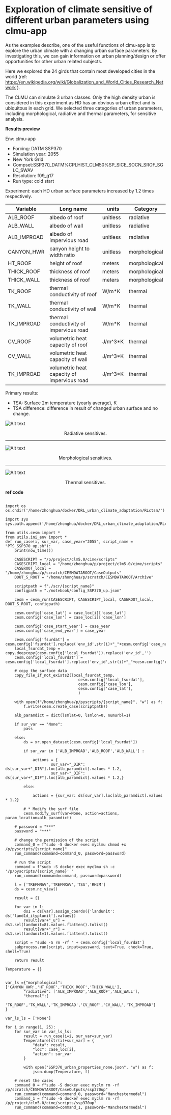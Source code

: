 # Exploration of climate sensitive of different urban parameters using clmu-app


As the examples describe, one of the useful functions of clmu-app is to explore the urban climate with a changing urban surface parameters. By investigating this, we can gain information on urban planning/design or offer opportunities for other urban related subjects.

Here we explored the 24 girds that contain most developed cities in the world (ref: https://en.wikipedia.org/wiki/Globalization_and_World_Cities_Research_Network ). 

The CLMU can simulate 3 urban classes. Only the high density urban is considered in this experiment as HD has an obvious urban effect and is ubiquitous in each grid. We selected three categories of urban parameters, including morphological, radiative and thermal parameters, for sensitive analysis. 

**Results preview**


Env: clmu-app

- Forcing: DATM SSP370
- Simulation year: 2055 
- New York Grid
- Compset:SSP370_DATM%CPLHIST_CLM50%SP_SICE_SOCN_SROF_SGLC_SWAV
- Resolution: f09_g17
- Run type: cold start

Experiment: each HD urban surface parameters increased by 1.2 times respectively.

| Variable | Long name | units | Category| 
|---|---|---|---|
|ALB_ROOF|albedo of roof |unitless| radiative|
|ALB_WALL|albedo of wall | unitless| radiative|
|ALB_IMPROAD| albedo of impervious road | unitless| radiative|
|CANYON_HWR|canyon height to width ratio| unitless| morphological|
|HT_ROOF|height of roof|meters|morphological|
|THICK_ROOF|thickness of roof|meters|morphological|
|THICK_WALL|thickness of roof|meters|morphological|
|TK_ROOF|thermal conductivity of roof|W/m*K|thermal|
|TK_WALL|thermal conductivity of wall|W/m*K|thermal|
|TK_IMPROAD|thermal conductivity of impervious road|W/m*K|thermal|
|CV_ROOF|volumetric heat capacity of roof|J/m^3*K|thermal|
|CV_WALL|volumetric heat capacity of wall|J/m^3*K|thermal|
|TK_IMPROAD|volumetric heat capacity of impervious road|J/m^3*K|thermal|

Primary results:
- TSA: Surface 2m temperature (yearly average), K 
- TSA difference: difference in result of changed urban surface and no change.


![Alt text](figs/TSA_diff_rad.png "Radiative sensitives.")
<center>Radiative sensitives. </a></center>

---

![Alt text](figs/TSA_diff_mod.png "Morphological sensitives.")
<center>Morphological sensitives. </a></center>

---

![Alt text](figs/TSA_diff_thm.png "Thermal sensitives.")
<center>Thermal sensitives. </a></center>

**ref code**

```

import os
os.chdir('/home/zhonghua/docker/DRL_urban_climate_adaptation/RLctsm/')

import sys
sys.path.append('/home/zhonghua/docker/DRL_urban_climate_adaptation/RLctsm/')

from utils.cesm import *
from utils.ini_env import *
def run_case(i, sur_var, case_year="2055", script_name = "PTS_SSP370_up.sh"):
    print(now_time())

    CASESCRIPT = "/p/project/clm5.0/cime/scripts"
    CASESCRIPT_local = "/home/zhonghua/p/project/clm5.0/cime/scripts"
    CASEROOT_local = "/home/zhonghua/p/scratch/CESMDATAROOT/CaseOutputs"
    DOUT_S_ROOT = "/home/zhonghua/p/scratch/CESMDATAROOT/Archive"

    scriptpath = f"./scr/{script_name}"
    configpath = "./notebook/config_SSP370_up.json"

    cesm = cesm_run(CASESCRIPT, CASESCRIPT_local, CASEROOT_local, DOUT_S_ROOT, configpath)

    cesm.config['case_lat'] = case_loc[i]['case_lat']
    cesm.config['case_lon'] = case_loc[i]['case_lon']
    
    cesm.config['case_start_year'] = case_year
    cesm.config['case_end_year'] = case_year

    cesm.config['fsurdat'] = cesm.config['fsurdat'].replace('env_id',str(i)+"_"+cesm.config['case_name'])
    local_fsurdat_temp = copy.deepcopy(cesm.config['local_fsurdat']).replace('env_id','')
    cesm.config['local_fsurdat'] = cesm.config['local_fsurdat'].replace('env_id',str(i)+"_"+cesm.config['case_name'])

    # copy the surface data
    copy_file_if_not_exists2(local_fsurdat_temp, 
                                cesm.config['local_fsurdat'],
                                cesm.config['case_lon'],
                                cesm.config['case_lat'],
                                )

    with open(f"/home/zhonghua/p/pyscripts/{script_name}", "w") as f:
        f.write(cesm.create_case(scriptpath))

    alb_paramdict = dict(lsmlat=0, lsmlon=0, numurbl=1)

    if sur_var == "None":
        pass

    else:
        ds = xr.open_dataset(cesm.config['local_fsurdat'])

        if sur_var in ['ALB_IMPROAD','ALB_ROOF','ALB_WALL'] :

            actions = {
                    sur_var+"_DIR": ds[sur_var+"_DIR"].loc[alb_paramdict].values * 1.2,
                    sur_var+"_DIF": ds[sur_var+"_DIF"].loc[alb_paramdict].values * 1.2,}

        else:

            actions = {sur_var: ds[sur_var].loc[alb_paramdict].values * 1.2}

        # * Modify the surf file
        cesm.modify_surf(var=None, action=actions, param_location=alb_paramdict)

    # password = "***"
    password = "***"

    # change the permission of the script
    command_0 = f"sudo -S docker exec myclmu chmod +x /p/pyscripts/{script_name}"
    run_command(command=command_0, password=password)

    # run the script
    command = f"sudo -S docker exec myclmu sh -c '/p/pyscripts/{script_name}' "
    run_command(command=command, password=password)

    l = ['TREFMNAV','TREFMXAV','TSA','RH2M']
    ds = cesm.nc_view()

    result = {}

    for var in l:
        ds1 = ds[var].assign_coords({'landunit': ds['land1d_ityplunit'].values})
        result[var+"_u"] = ds1.sel(landunit=8).values.flatten().tolist()
        result[var+"_r"] = ds1.sel(landunit=1).values.flatten().tolist()

    script = "sudo -S rm -rf " + cesm.config['local_fsurdat']
    subprocess.run(script, input=password, text=True, check=True, shell=True)

    return result

Temperature = {}


var_ls ={"morphological":['CANYON_HWR','HT_ROOF','THICK_ROOF','THICK_WALL'],
        "radiative": ['ALB_IMPROAD','ALB_ROOF','ALB_WALL'],
        "thermal":[ 
        'TK_ROOF','TK_WALL','TK_IMPROAD','CV_ROOF','CV_WALL','TK_IMPROAD']
}

var_ls_ls = ['None']

for i in range(1, 25):
    for sur_var in var_ls_ls:
        result = run_case(i=i, sur_var=sur_var)
        Temperature[str(i)+sur_var] = {
            "data": result,
            "loc": case_loc[i], 
            "action": sur_var
        }
        
        with open("SSP370_urban_properties_none.json", "w") as f:
            json.dump(Temperature, f)

    # reset the cases
    command_0 = f"sudo -S docker exec myclm rm -rf /p/scratch/CESMDATAROOT/CaseOutputs/ssp370up"
    run_command(command=command_0, password="Manchestermedal")
    command_1 = f"sudo -S docker exec myclm rm -rf /p/project/clm5.0/cime/scripts/ssp370up"
    run_command(command=command_1, password="Manchestermedal")

```



